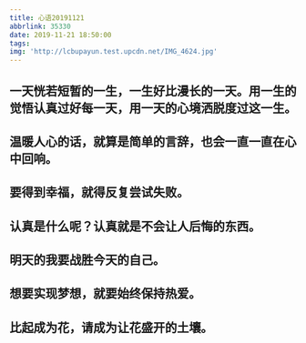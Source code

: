 ```yaml
---
title: 心语20191121
abbrlink: 35330
date: 2019-11-21 18:50:00
tags:
img: 'http://lcbupayun.test.upcdn.net/IMG_4624.jpg'
---
```

## 一天恍若短暂的一生，一生好比漫长的一天。用一生的觉悟认真过好每一天，用一天的心境洒脱度过这一生。
## 温暖人心的话，就算是简单的言辞，也会一直一直在心中回响。
## 要得到幸福，就得反复尝试失败。
## 认真是什么呢？认真就是不会让人后悔的东西。
## 明天的我要战胜今天的自己。
## 想要实现梦想，就要始终保持热爱。
## 比起成为花，请成为让花盛开的土壤。
